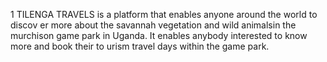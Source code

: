  1 TILENGA TRAVELS is a platform that enables anyone around the world to discov    er more about the savannah vegetation and wild animalsin the murchison game     park in Uganda. It enables anybody interested to know more and book their to    urism travel days within the game park.
